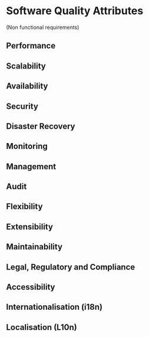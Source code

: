 # Software Quality Attributes
(Non functional requirements)

## Performance
## Scalability
## Availability
## Security
## Disaster Recovery
## Monitoring
## Management
## Audit
## Flexibility
## Extensibility
## Maintainability
## Legal, Regulatory and Compliance
## Accessibility
## Internationalisation (i18n)
## Localisation (L10n)
